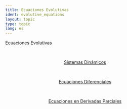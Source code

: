 ```yaml
---
title: Ecuaciones Evolutivas
ident: evolutive_equations
layout: topic
type: topic
lang: es
---
```


Ecuaciones Evolutivas

<div style="position: relative;" align="center">

<a style="padding: 20px;" href="/subjects/{{page.lang}}/dynamical_systems.html"><p class="subject dynamical_systems">Sistemas Dinámicos</p></a>
<a style="padding: 20px;" href="/subjects/{{page.lang}}/differential_equations.html"><p class="subject differential_equations">Ecuaciones Diferenciales</p></a>
<a style="padding: 20px;" href="/subjects/{{page.lang}}/partial_differential_equations.html"><p class="subject partial_differential_equations">Ecuaciones en Derivadas Parciales</p></a>

</div>